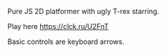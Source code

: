 Pure JS 2D platformer with ugly T-rex starring.

Play here https://clck.ru/U2FnT

Basic controls are keyboard arrows.
